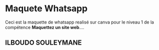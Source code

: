 
<h1>Maquete Whatsapp</h1>
Ceci est la maquette de whatsapp realisé sur <strnog>canva</strong> pour le niveau 1 de la compétence <strong>Maquettez un site web</strong>....

<h2>ILBOUDO SOULEYMANE</h2>
